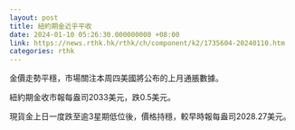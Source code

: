 ```yaml
---
layout: post
title: 紐約期金近乎平收
date: 2024-01-10 05:26:30.000000000 +08:00
link: https://news.rthk.hk/rthk/ch/component/k2/1735604-20240110.htm
categories: rthk
---
```


金價走勢平穩，市場關注本周四美國將公布的上月通脹數據。

紐約期金收市報每盎司2033美元，跌0.5美元。

現貨金上日一度跌至逾3星期低位後，價格持穩，較早時報每盎司2028.27美元。
